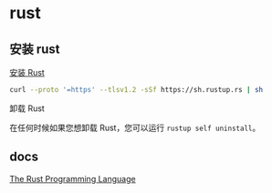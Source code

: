 # rust

## 安装 rust

[安装 Rust](https://www.rust-lang.org/zh-CN/tools/install)

```zsh
curl --proto '=https' --tlsv1.2 -sSf https://sh.rustup.rs | sh
```

卸载 Rust

在任何时候如果您想卸载 Rust，您可以运行 `rustup self uninstall`。

## docs

[The Rust Programming Language](https://doc.rust-lang.org/book/title-page.html)
